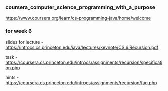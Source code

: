 ### coursera_computer_science_programming_with_a_purpose

https://www.coursera.org/learn/cs-programming-java/home/welcome


### for week 6
slides for lecture - https://introcs.cs.princeton.edu/java/lectures/keynote/CS.6.Recursion.pdf

task - https://coursera.cs.princeton.edu/introcs/assignments/recursion/specification.php

hints - https://coursera.cs.princeton.edu/introcs/assignments/recursion/faq.php



